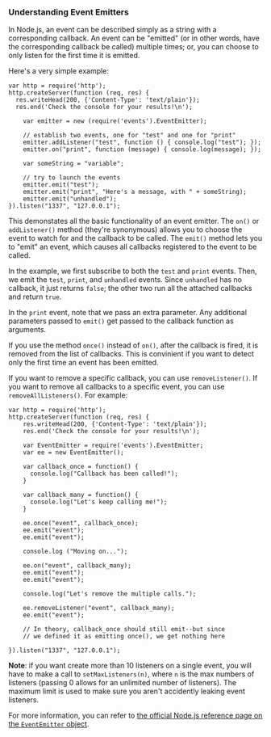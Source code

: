 ### Understanding Event Emitters

In Node.js, an event can be described simply as a string with a corresponding callback. An event can be "emitted" (or in other words, have the corresponding callback be called) multiple times; or, you can choose to only listen for the first time it is emitted. 

Here's a very simple example:

    var http = require('http');
    http.createServer(function (req, res) {
      res.writeHead(200, {'Content-Type': 'text/plain'});
      res.end('Check the console for your results!\n');
      
        var emitter = new (require('events').EventEmitter);

        // establish two events, one for "test" and one for "print"
        emitter.addListener("test", function () { console.log("test"); });
        emitter.on("print", function (message) { console.log(message); });

        var someString = "variable";

        // try to launch the events
        emitter.emit("test");
        emitter.emit("print", "Here's a message, with " + someString);
        emitter.emit("unhandled");
    }).listen("1337", "127.0.0.1");

This demonstates all the basic functionality of an event emitter. The `on()` or `addListener()` method (they're synonymous) allows you to choose the event to watch for and the callback to be called. The `emit()` method lets you to "emit" an event, which causes all callbacks registered to the event to be called.

In the example, we first subscribe to both the `test` and `print` events. Then, we emit the `test`, `print`, and `unhandled` events. Since `unhandled` has no callback, it just returns `false`; the other two run all the attached callbacks and return `true`.

In the `print` event, note that we pass an extra parameter. Any additional parameters passed to `emit()` get passed to the callback function as arguments.

If you use the method `once()` instead of `on()`, after the callback is fired, it is removed from the list of callbacks. This is convinient if you want to detect only the first time an event has been emitted.

If you want to remove a specific callback, you can use `removeListener()`. If you want to remove all callbacks to a specific event, you can use `removeAllListeners()`. For example:

    var http = require('http');
    http.createServer(function (req, res) {
        res.writeHead(200, {'Content-Type': 'text/plain'});
        res.end('Check the console for your results!\n');

        var EventEmitter = require('events').EventEmitter;
        var ee = new EventEmitter();

        var callback_once = function() {
          console.log("Callback has been called!");
        }

        var callback_many = function() {
          console.log("Let's keep calling me!");
        }
        
        ee.once("event", callback_once);
        ee.emit("event");
        ee.emit("event");

        console.log ("Moving on...");
        
        ee.on("event", callback_many);
        ee.emit("event");
        ee.emit("event");
        
        console.log("Let's remove the multiple calls.");
        
        ee.removeListener("event", callback_many);
        ee.emit("event");
        
        // In theory, callback_once should still emit--but since
        // we defined it as emitting once(), we get nothing here

    }).listen("1337", "127.0.0.1");

**Note**: if you want create more than 10 listeners on a single event, you will have to make a call to `setMaxListeners(n)`, where `n` is the max numbers of listeners (passing 0 allows for an unlimited number of listeners). The maximum limit is used to make sure you aren't accidently leaking event listeners.

For more information, you can refer to [the official Node.js reference page on the `EventEmitter` object](http://nodejs.org/docs/latest/api/events.html).